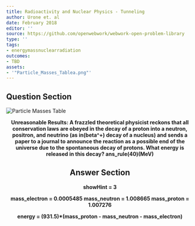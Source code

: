 ```yaml
---
title: Radioactivity and Nuclear Physics - Tunneling
author: Urone et. al
date: February 2018
editor: ''
source: https://github.com/openwebwork/webwork-open-problem-library
type: ''
tags:
- energymassnuclearradiation
outcomes:
- TBD
assets:
- '"Particle_Masses_Tablea.png"'
---
```


## Question Section 

![Particle Masses Table]("Particle_Masses_Tablea.png")

<center> 

<b>
<b>Unreasonable Results:<b> A frazzled theoretical physicist reckons that all conservation laws are obeyed in the decay of a proton into a neutron, positron, and neutrino (as in(beta^+) decay of a nucleus) and sends a paper to a journal to announce the reaction as a possible end of the universe due to the spontaneous decay of protons. 
What energy is released in this decay?
ans_rule(40)(MeV)



## Answer Section

showHint = 3

mass_electron = 0.0005485
mass_neutron = 1.008665
mass_proton = 1.007276

energy = (931.5)*(mass_proton - mass_neutron - mass_electron)